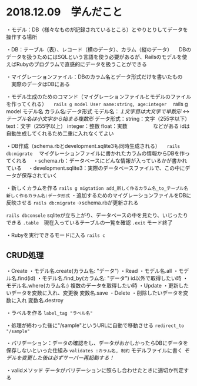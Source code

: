 # 2018.12.09　学んだこと

・モデル：DB（様々なものが記録されているところ）とやりとりしてデータを操作する場所

・DB：テーブル（表）、レコード（横のデータ）、カラム（縦のデータ）
  　DBのデータを扱うためにはSQLという言語を使う必要があるが、Railsのモデルを使えばRubyのプログラムで直感的にデータを扱うことができる

・マイグレーションファイル：DBのカラム名とデータ形式だけを書いたもの
  　実際のデータはDBにある


・モデル生成のためのコマンド（マイグレーションファイルとモデルのファイルを作ってくれる）
　`rails g model User name:string, age:integer`
 　rails g model モデル名 カラム名:データ形式
  モデル名：*１文字目は大文字で単数形* ↔︎ *テーブル名は小文字から始まる複数形*
  データ形式：string：文字（255字以下）
            text：文字（255字以上）
            integer：整数
            float：実数　　　　　などがある
  idは自動生成してくれるため二重に入れなくてよい


・DB作成（schema.rbとdevelopment.sqlite3も同時生成される）
　`rails db:migrate`
  　マイグレーションファイルに書かれたカラムの情報からDBを作ってくれる
  　・schema.rb：データベースにどんな情報が入っているかが書かれている
  　・development.sqlite3：実際のデータベースファイルで、この中にデータが保存されていく


・新しくカラムを作る
  `rails g migtation add_新しく作るカラム名_to_テーブル名 新しく作るカラム名:データ形式`
・追加するためのマイグレーションファイルをDBに反映させる
  `rails db:migrate` →schema.rbが更新される


`rails dbconsole`
  sqliteが立ち上がり、データベースの中を見たり、いじったりできる
  `.table`　現在入っているテーブルの一覧を確認
  `.exit`   モード終了


・Rubyを実行できるモードに入る
`rails c`


## CRUD処理
・Create
  ・モデル名.create(カラム名: "データ")
・Read
  ・モデル名.all
  ・モデル名.find(id)
  ・モデル名.find_by(カラム名: "データ")    id以外で取得したい時
  ・モデル名.where(カラム名:)              複数のデータを取得したい時
・Update
  ・更新したいデータを変数に入れ、変更後  変数名.save
・Delete
  ・削除したいデータを変数に入れ  変数名.destroy


・ラベルを作る
  `label_tag "ラベル名"`


・処理が終わった後に"/sample"というURLに自動で移動させる
  `redirect_to "/sample"`


・バリデーション：データの確認をし、データがおかしかったらDBにデータを保存しないといった仕組み
  `validates :カラム名, 制約`  モデルファイルに書く
  *モデルを変更した後は必ずサーバー再起動する！*

・validメソッド
  データがバリデーションに照らし合わせたときに適切か判定する
